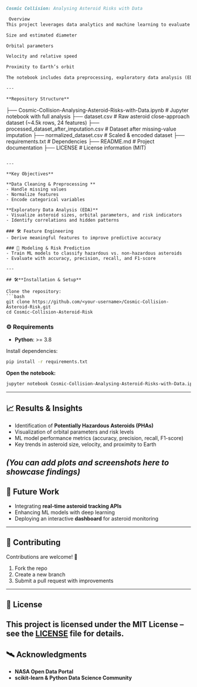 ```markdown
Cosmic Collision: Analysing Asteroid Risks with Data  

 Overview  
This project leverages data analytics and machine learning to evaluate the risk posed by asteroids approaching Earth. Using NASA’s asteroid close-approach dataset, the analysis focuses on predicting whether an asteroid is potentially hazardous to Earth based on features such as:

Size and estimated diameter

Orbital parameters

Velocity and relative speed

Proximity to Earth’s orbit

The notebook includes data preprocessing, exploratory data analysis (EDA), feature engineering, and predictive modeling to assess asteroid risk.

---

**Repository Structure**  

```

├── Cosmic-Collision-Analysing-Asteroid-Risks-with-Data.ipynb   # Jupyter notebook with full analysis
├── dataset.csv                                                 # Raw asteroid close-approach dataset (\~4.5k rows, 24 features)
├── processed\_dataset\_after\_imputation.csv                      # Dataset after missing-value imputation
├── normalized\_dataset.csv                                      # Scaled & encoded dataset
├── requirements.txt                                            # Dependencies
├── README.md                                                   # Project documentation
├── LICENSE                                                     # License information (MIT)

````

---

**Key Objectives**

**Data Cleaning & Preprocessing **
- Handle missing values  
- Normalize features  
- Encode categorical variables  

**Exploratory Data Analysis (EDA)**
- Visualize asteroid sizes, orbital parameters, and risk indicators  
- Identify correlations and hidden patterns  

### 🛠️ Feature Engineering  
- Derive meaningful features to improve predictive accuracy  

### 🤖 Modeling & Risk Prediction  
- Train ML models to classify hazardous vs. non-hazardous asteroids  
- Evaluate with accuracy, precision, recall, and F1-score  

---

## 🛠️**Installation & Setup**  

Clone the repository:  
```bash
git clone https://github.com/<your-username>/Cosmic-Collision-Asteroid-Risk.git
cd Cosmic-Collision-Asteroid-Risk
````

### ⚙️ Requirements

* **Python**: >= 3.8

Install dependencies:

```bash
pip install -r requirements.txt
```

**Open the notebook:**

```bash
jupyter notebook Cosmic-Collision-Analysing-Asteroid-Risks-with-Data.ipynb
```

---

## 📈 Results & Insights

* Identification of **Potentially Hazardous Asteroids (PHAs)**
* Visualization of orbital parameters and risk levels
* ML model performance metrics (accuracy, precision, recall, F1-score)
* Key trends in asteroid size, velocity, and proximity to Earth

*(You can add plots and screenshots here to showcase findings)*
---

## 🌌 Future Work
* Integrating **real-time asteroid tracking APIs**
* Enhancing ML models with deep learning
* Deploying an interactive **dashboard** for asteroid monitoring
---

## 🤝 Contributing
Contributions are welcome! 🎉
1. Fork the repo
2. Create a new branch
3. Submit a pull request with improvements
---

## 📜 License
This project is licensed under the **MIT License** – see the [LICENSE](LICENSE) file for details.
---

## 🛰️ Acknowledgments
* **NASA Open Data Portal**
* **scikit-learn & Python Data Science Community**
````
